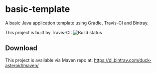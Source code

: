 basic-template
===========

A basic Java application template using Gradle, Travis-CI and Bintray.

This project is built by Travis-CI: 
![Build status](https://travis-ci.org/duckAsteroid/basic-template.svg?branch=master)

Download
-----------
This project is available via Maven repo at: https://dl.bintray.com/duck-asteroid/maven/

